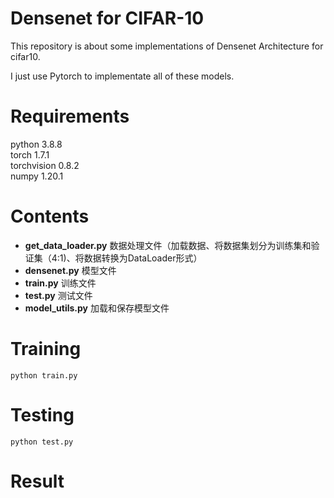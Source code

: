 # Densenet for CIFAR-10
This repository is about some implementations of Densenet Architecture for cifar10.  
  
I just use Pytorch to implementate all of these models.  
  
# Requirements
python        3.8.8  
torch         1.7.1  
torchvision   0.8.2  
numpy         1.20.1  
  
# Contents
- **get_data_loader.py** 数据处理文件（加载数据、将数据集划分为训练集和验证集（4:1)、将数据转换为DataLoader形式）
- **densenet.py** 模型文件
- **train.py** 训练文件
- **test.py** 测试文件
- **model_utils.py** 加载和保存模型文件
  
# Training
  `python train.py`  
    
# Testing
  `python test.py`  
  
# Result
